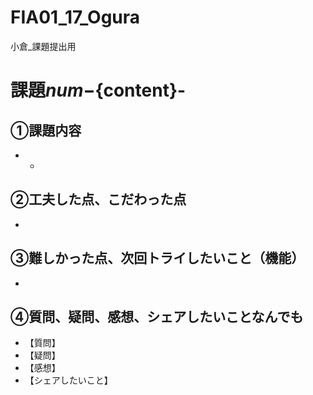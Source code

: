 # FIA01_17_Ogura
小倉_課題提出用

# 課題${num} -${content}-

## ①課題内容
- 
  -

## ②工夫した点、こだわった点
- 

## ③難しかった点、次回トライしたいこと（機能）
- 

## ④質問、疑問、感想、シェアしたいことなんでも
- 【質問】
- 【疑問】
- 【感想】
- 【シェアしたいこと】
